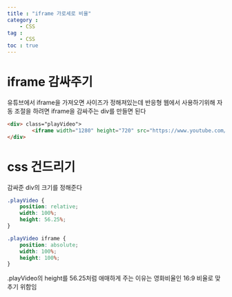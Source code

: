 ```yaml
---
title : "iframe 가로세로 비율"
category :
    - CSS
tag :
    - CSS
toc : true
---
```


# iframe 감싸주기

유튜브에서 iframe을 가져오면 사이즈가 정해져있는데 
반응형 웹에서 사용하기위해 자동 조절을 하려면
iframe을 감싸주는 div를 만들면 된다

``` html
<div> class="playVideo">
        <iframe width="1280" height="720" src="https://www.youtube.com/embed/XRnJUs8EDfs" frameborder="0" allow="accelerometer; autoplay; clipboard-write; encrypted-media; gyroscope; picture-in-picture" allowfullscreen></iframe>
</div>
```

# css 건드리기

감싸준 div의 크기를 정해준다

``` css
.playVideo {
    position: relative;
    width: 100%;
    height: 56.25%;
}

.playVideo iframe {
    position: absolute;
    width: 100%;
    height: 100%;
}
```

.playVideo의 height를 56.25처럼 애매하게 주는 이유는 영화비율인 16:9 비율로 맞추기 위함임
